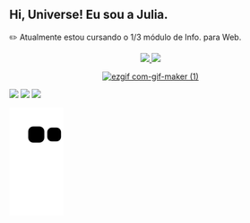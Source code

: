 ## Hi, Universe!  Eu sou a Julia. 
 
✏️ Atualmente estou cursando o 1/3 módulo de Info. para Web.
 
<div align="center">
  <a href="https://github.com/juliainfow">
  <img height="80em" src="https://github-readme-stats.vercel.app/api?username=juliainfow&show_icons=true&theme=dark&include_all_commits=true&count_private=true"/>
  <img height="80em" src="https://github-readme-stats.vercel.app/api/top-langs/?username=juliainfow&layout=compact&langs_count=7&theme=dark"/>
  
  ![ezgif com-gif-maker (1)](https://user-images.githubusercontent.com/110786178/183332117-3e299693-9880-4e9c-9ed2-aff3497d7cf5.gif)
  
</div>

<div>
<a href = "mailto:jdallmeida@gmail.com"><img src="https://img.shields.io/badge/-Gmail-%23333?style=for-the-badge&logo=gmail&logoColor=white" target="_blank"></a>
<a href="https://www.instagram.com/h.annagan/" target="_blank"><img src="https://img.shields.io/badge/-Instagram-%23E4405F?style=for-the-badge&logo=instagram&logoColor=white" target="_blank"></a>
<a href="https://https://www.linkedin.com/in/julia-almeida-1b1552241/" target="_blank"><img src="https://img.shields.io/badge/-LinkedIn-%230077B5?style=for-the-badge&logo=linkedin&logoColor=white" target="_blank"></a> 


![Snake animation](https://github.com/rafaballerini/rafaballerini/blob/output/github-contribution-grid-snake.svg)

</div>
